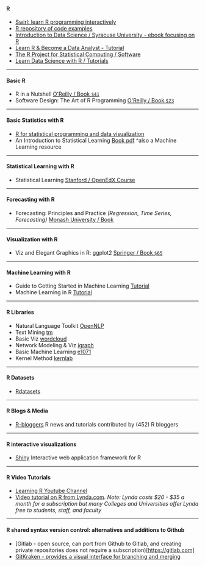 
#### R

- [Swirl: learn R programming interactively](http://swirlstats.com/)
- [R repository of code examples](http://www.uni-kiel.de/psychologie/rexrepos/) 
- [Introduction to Data Science / Syracuse University - ebook focusing on R](http://jsresearch.net/index.html)
- [Learn R & Become a Data Analyst - Tutorial](https://www.datacamp.com/)
- [The R Project for Statistical Computing / Software](http://www.r-project.org/)
- [Learn Data Science with R / Tutorials](https://www.datacamp.com/courses)

---

#### Basic R

 * R in a Nutshell [O'Reilly / Book ```$41```](http://amzn.to/1s54OBf)
 * Software Design: The Art of R Programming [O'Reilly / Book ```$23```](http://amzn.to/1mqzpWw)

---

#### Basic Statistics with R

- [R for statistical programming and data visualization](https://github.com/CSCAR/Resources/wiki/R)
- An Introduction to Statistical Learning [Book pdf](http://www-bcf.usc.edu/~gareth/ISL/ISLR%20First%20Printing.pdf) ^also a Machine Learning resource
 
---

#### Statistical Learning with R

 * Statistical Learning [Stanford / OpenEdX Course](https://class.stanford.edu/courses/HumanitiesScience/StatLearning/Winter2014/about)
 
 ---

#### Forecasting with R

 * Forecasting: Principles and Practice *(Regression, Time Series, Forecasting)* [Monash University / Book](http://otexts.com/fpp/)

---

#### Visualization with R

 * Viz and Elegant Graphics in R: ggplot2 [Springer / Book ```$65```](http://amzn.to/1fZMXVd)

---

#### Machine Learning with R
 * Guide to Getting Started in Machine Learning [Tutorial](http://abeautifulwww.com/2009/10/11/guide-to-getting-started-in-machine-learning/)
 * Machine Learning in R [Tutorial](http://blog.revolutionanalytics.com/2009/09/machine-learning-in-r-in-a-nutshell.html)

---

#### R Libraries

 * Natural Language Toolkit [OpenNLP](http://cran.r-project.org/web/packages/openNLP/index.html)
 * Text Mining [tm](http://cran.r-project.org/web/packages/tm/index.html)
 * Basic Viz [wordcloud](http://cran.r-project.org/web/packages/wordcloud/index.html)
 * Network Modeling & Viz [igraph](http://cran.r-project.org/web/packages/igraph/index.html)
 * Basic Machine Learning [e1071](http://cran.r-project.org/web/packages/e1071/index.html)
 * Kernel Method [kernlab](http://cran.r-project.org/web/packages/kernlab/index.html)

---

#### R Datasets

 * [Rdatasets](http://vincentarelbundock.github.io/Rdatasets/)

---

#### R Blogs & Media

 * [R-bloggers](http://www.r-bloggers.com/) R news and tutorials contributed by (452) R bloggers

---

#### R interactive visualizations 

 * [Shiny](http://shiny.rstudio.com/) Interactive web application framework for R
 
 ---

#### R Video Tutorials

- [Learning R Youtube Channel](https://www.youtube.com/user/TheLearnR/featured)
- [Video tutorial on R from Lynda.com](https://www.lynda.com/R-tutorials/R-Statistics-Essential-Training/142447-2.html).
_Note: Lynda costs $20 - $35 a month for a subscription but many Colleges and Universities offer Lynda free to students, staff, and faculty_

---

#### R shared syntax version control: alternatives and additions to Github
- [Gitlab - open source, can port from Github to Gitlab, and creating private repositories does not require a subscription)[https://gitlab.com]
- [GitKraken - provides a visual interface for branching and merging](https://www.gitkraken.com/features)


